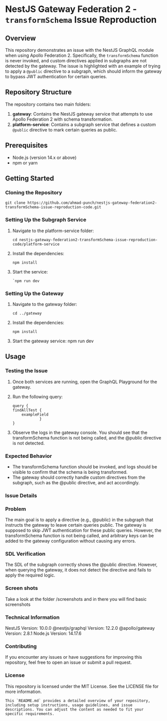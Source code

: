 # NestJS Gateway Federation 2 - `transformSchema` Issue Reproduction

## Overview

This repository demonstrates an issue with the NestJS GraphQL module when using Apollo Federation 2. Specifically, the `transformSchema` function is never invoked, and custom directives applied in subgraphs are not detected by the gateway. The issue is highlighted with an example of trying to apply a `@public` directive to a subgraph, which should inform the gateway to bypass JWT authentication for certain queries.

## Repository Structure

The repository contains two main folders:

1. **gateway**: Contains the NestJS gateway service that attempts to use Apollo Federation 2 with schema transformation.
2. **platform-service**: Contains a subgraph service that defines a custom `@public` directive to mark certain queries as public.

## Prerequisites

- Node.js (version 14.x or above)
- npm or yarn

## Getting Started

### Cloning the Repository

    git clone https://github.com/ahmad-punch/nestjs-gateway-federation2-transformSchema-issue-reproduction-code.git

### Setting Up the Subgraph Service

1.  Navigate to the platform-service folder:

    ```
    cd nestjs-gateway-federation2-transformSchema-issue-reproduction-code/platform-service

    ```

2.  Install the dependencies:

        npm install

3.  Start the service:

        `npm run dev


### Setting Up the Gateway

1.  Navigate to the gateway folder:

        cd ../gateway

2.  Install the dependencies:

        npm install

3.  Start the gateway service:
    npm run dev

## Usage

### Testing the Issue

1.  Once both services are running, open the GraphQL Playground for the gateway.

2.  Run the following query:

        query {
        findAllTest {
            exampleField
                    }
        }

3.  Observe the logs in the gateway console. You should see that the transformSchema function is not being called, and the @public directive is not detected.

### Expected Behavior

- The transformSchema function should be invoked, and logs should be visible to confirm that the schema is being transformed.
- The gateway should correctly handle custom directives from the subgraph, such as the @public directive, and act accordingly.

### Issue Details

### Problem

The main goal is to apply a directive (e.g., @public) in the subgraph that instructs the gateway to leave certain queries public. The gateway is supposed to skip JWT authentication for these public queries. However, the transformSchema function is not being called, and arbitrary keys can be added to the gateway configuration without causing any errors.

### SDL Verification

The SDL of the subgraph correctly shows the @public directive. However, when querying the gateway, it does not detect the directive and fails to apply the required logic.

### Screen shots

Take a look at the folder /screenshots and in there you will find basic screenshots

### Technical Information

NestJS Version: 10.0.0
@nestjs/graphql Version: 12.2.0
@apollo/gateway Version: 2.8.1
Node.js Version: 14.17.6

### Contributing

If you encounter any issues or have suggestions for improving this repository, feel free to open an issue or submit a pull request.

### License

This repository is licensed under the MIT License. See the LICENSE file for more information.

    This `README.md` provides a detailed overview of your repository, including setup instructions, usage guidelines, and issue descriptions. You can adjust the content as needed to fit your specific requirements.
